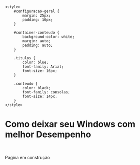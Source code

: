 <head>

    <style>
        #configuracao-geral {
            margin: 25px;
            padding: 10px;
        }

        #container-conteudo {
            background-color: white;
            margin: auto;
            padding: auto;
        }

        .titulos {
            color: blue;
            font-family: Arial;
            font-size: 16px;
        }

        .conteudo {
            color: black;
            font-family: consolas;
            font-size: 14px;
        }
    </style>

</head>
<body>
<div id="configuracao-geral">
    <div id="container-conteudo">
        <h1 class="titulos">Como deixar seu Windows com melhor Desempenho</h1>
        <br>
        <p class="conteudo">Pagina em construção</p>
    </div>
</div>
</body>